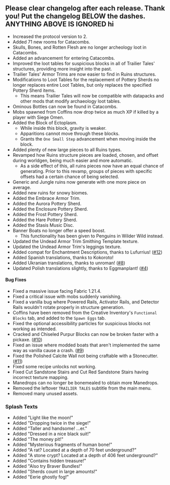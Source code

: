 Please clear changelog after each release.
Thank you!
Put the changelog BELOW the dashes. ANYTHING ABOVE IS IGNORED
hi
-----------------
- Increased the protocol version to 2.
- Added 71 new rooms for Catacombs.
- Skulls, Bones, and Rotten Flesh are no longer archeology loot in Catacombs.
- Added an advancement for entering Catacombs.
- Improved the loot tables for suspicious blocks in all of Trailier Tales' structures, providing more insight into the past.
- Trailier Tales' Armor Trims are now easier to find in Ruins structures.
- Modifications to Loot Tables for the replacement of Pottery Sherds no longer replaces entire Loot Tables, but only replaces the specified Pottery Sherd items.
    - This means Trailier Tales will now be compatible with datapacks and other mods that modify archaeology loot tables.
- Ominous Bottles can now be found in Catacombs.
- Mobs spawned from Coffins now drop twice as much XP if killed by a player with Siege Omen.
- Added the Block of Ectoplasm.
  - While inside this block, gravity is weaker.
  - Apparitions cannot move through these blocks.
  - Grants the `One Small Step` advancement when moving inside the block.
- Added plenty of new large pieces to all Ruins types.
- Revamped how Ruins structure pieces are loaded, chosen, and offset during worldgen, being much easier and more automatic.
  - As a side effect of this, all ruins pieces now have an equal chance of generating. Prior to this revamp, groups of pieces with specific offsets had a certain chance of being selected.
- Generic and Jungle ruins now generate with one more piece on average.
- Added new ruins for snowy biomes.
- Added the Embrace Armor Trim.
- Added the Aurora Pottery Sherd.
- Added the Enclosure Pottery Sherd.
- Added the Frost Pottery Sherd.
- Added the Hare Pottery Sherd.
- Added the Stasis Music Disc.
- Banner Boats no longer offer a speed boost.
  - This functionality has been given to Penguins in Wilder Wild instead.
- Updated the Undead Armor Trim Smithing Template texture.
- Updated the Undead Armor Trim's leggings texture.
- Added compat for Enchantment Descriptions, thanks to Lufurrius! ([#12](https://github.com/FrozenBlock/TrailierTales/pull/12))
- Added Spanish translations, thanks to Kokoroto!
- Added Ukranian translations, thanks to unroman! ([#8](https://github.com/FrozenBlock/TrailierTales/pull/8))
- Updated Polish translations slightly, thanks to Eggmanplant! ([#4](https://github.com/FrozenBlock/TrailierTales/pull/4))

#### Bug Fixes
- Fixed a massive issue facing Fabric 1.21.4.
- Fixed a critical issue with mobs suddenly vanishing.
- Fixed a vanilla bug where Powered Rails, Activator Rails, and Detector Rails wouldn't rotate properly in structure generation.
- Coffins have been removed from the Creative Inventory's `Functional Blocks` tab, and added to the `Spawn Eggs` tab.
- Fixed the optional accessibility particles for suspicious blocks not working as intended.
- Cracked and Chiseled Purpur Blocks can now be broken faster with a pickaxe. ([#10](https://github.com/FrozenBlock/TrailierTales/issues/10))
- Fixed an issue where modded boats that aren't implemented the same way as vanilla cause a crash. ([#9](https://github.com/FrozenBlock/TrailierTales/issues/9))
- Fixed the Polished Calcite Wall not being craftable with a Stonecutter. ([#11](https://github.com/FrozenBlock/TrailierTales/issues/11))
- Fixed some recipe unlocks not working.
- Fixed Cut Sandstone Stairs and Cut Red Sandstone Stairs having incorrect texture mapping.
- Manedrops can no longer be bonemealed to obtain more Manedrops.
- Removed the leftover `TRAILIER TALES` subtitle from the main menu.
- Removed many unused assets.

### Splash Texts
- Added "Light like the moon!"
- Added "Dropping twice in the siege!"
- Added "Taller and handsome! ...er."
- Added "Dressed in a nice black suit!"
- Added "The money pit!"
- Added "Mysterious fragments of human bone!"
- Added "A rat? Located at a depth of 70 feet underground?"
- Added "A stone crypt? Located at a depth of 406 feet underground?"
- Added "Contains hidden treasure!"
- Added "Also try Braver Bundles!"
- Added "Sherds count in large amounts!"
- Added "Eerie ghostly fog!"
